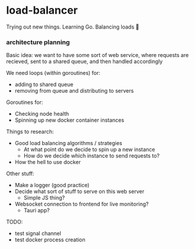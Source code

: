# load-balancer
Trying out new things. Learning Go. Balancing loads 🤑

### architecture planning

Basic idea: we want to have some sort of web service, where requests are recieved, sent to a shared queue, and then handled accordingly

We need loops (within goroutines) for:
* adding to shared queue
* removing from queue and distributing to servers

Goroutines for:
* Checking node health
* Spinning up new docker container instances

Things to research:
* Good load balancing algorithms / strategies
  * At what point do we decide to spin up a new instance
  * How do we decide which instance to send requests to?
* How the hell to use docker

Other stuff:
* Make a logger (good practice)
* Decide what sort of stuff to serve on this web server
  * Simple JS thing?
* Websocket connection to frontend for live monitoring?
  * Tauri app?

TODO:
* test signal channel
* test docker process creation